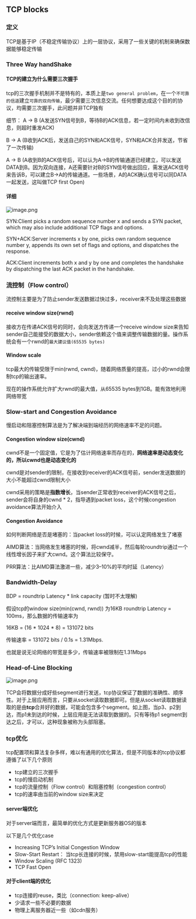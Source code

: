 ## TCP blocks

### 定义
TCP是基于IP（不稳定传输协议）上的一层协议，采用了一些关键的机制来确保数据能够稳定传输

### Three Way handShake

#### TCP的建立为什么需要三次握手

tcp的三次握手机制并不是特有的，本质上是`two general problem`，在一个`不可靠的信道`建立`可靠的双向传输`，最少需要三次信息交流。任何想要达成这个目的的协议，均需要三次握手，此问题并非TCP独有

细节：
A -> B (A发送SYN信号到B，等待B的ACK信息，若一定时间内未收到改信息，则超时重发ACK)

B -> A (B收到ACK后，发送自己的SYN和ACK信号，SYN和ACK合并发送，节省了一次传输)

A -> B (A收到B的ACK信号后，可以认为A->B的传输通道已经建立，可以发送DATA到B。因为双向连接，A还需要针对B的SYN信号做出回应，需发送ACK信号来告诉B，可以建立B->A的传输通道。一些场景，A的ACK确认信号可以同DATA一起发送，这叫做TCP first Open)

#### 详细
![image.png](https://i.loli.net/2021/08/30/YfO6cXtCRKhpmEZ.png)

SYN:Client picks a random sequence number x and sends a SYN packet, which may also include additional TCP flags and options.

SYN+ACK:Server increments x by one, picks own random sequence number y, appends its own set of flags and options, and dispatches the response.

ACK:Client increments both x and y by one and completes the handshake by dispatching the last ACK packet in the handshake.


### 流控制（Flow control）
流控制主要是为了防止sender发送数据过快过多，receiver来不及处理这些数据

#### receive window size(rwnd)
接收方在传递ACK信号的同时，会向发送方传递一个receive window size来告知sender自己能接受的数据大小，sender依赖这个值来调整传输数据的量。操作系统会有一个rwnd的`最大建议值(65535 bytes)`

#### Window scale
tcp最大的传输受限于min(rwnd, cwnd)，随着网络质量的提高，过小的rwnd会限制tcp的输出速率。

现在的操作系统允许扩大rwnd的最大值，从65535 bytes到1GB。能有效地利用网络带宽

### Slow-start and Congestion Avoidance
慢启动和阻塞控制算法是为了解决端到端经历的网络速率不足的问题。

#### Congestion window size(cwnd)
cwnd不是一个固定值，它是为了估计网络速率而存在的，**网络速率是动态变化的，所以cwnd也是动态变化的**

cwnd是对sender的限制，在接收到receiver的ACK信号前，sender发送数据的大小不能超过cwnd限制大小

cwnd采用的策略是**指数增长**，当sender正常收到receiver的ACK信号之后，sender会将自身的cwnd * 2，指导遇到packet loss，这个时候congestion avoidance算法开始介入

#### Congestion Avoidance
如何判断网络是否是堵塞的：当packet loss的时候，可以认定网络发生了堵塞

AIMD算法：当网络发生堵塞的时候，将cwnd减半，然后每轮roundtrip通过一个线性增长因子来扩大cwnd。这个算法比较保守。

PRR算法：比AIMD算法激进一些，减少3–10%的平均时延（Latency）


### Bandwidth-Delay
BDP = roundtrip Latency * link capacity (暂时不太理解)

假设tcp的window size(min(cwnd, rwnd)) 为16KB roundtrip Latency = 100ms，那么数据的传输速率为

16KB = (16 * 1024 * 8) = 131072 bits

传输速率 = 131072 bits / 0.1s = 1.31Mbps.

也就是说无论网络的带宽是多少，传输速率被限制在1.31Mbps


### Head-of-Line Blocking

![image.png](https://i.loli.net/2021/08/30/WcDRorMiBgJZ4nd.png)

TCP会将数据分成好些segment进行发送，tcp协议保证了数据的准确性、顺序性。对于上层应用而言，只要从socket读取数据即可。但是从socket读取数据读取的是由**tcp**合并好的数据，可能会包含多个segment。如上图，当p3、p2到达，而p1未到达的时候，上层应用是无法读取到数据的。只有等待p1 segment到达之后，才可以，这种现象被称为头部阻塞。


### tcp优化
tcp配置项和算法复杂多样，难以有通用的优化算法，但是不同版本的tcp协议都遵循了以下几个原则

- tcp建立的三次握手
- tcp的慢启动机制
- tcp的流量控制（Flow control）和阻塞控制（congestion control）
- tcp的速率由当前的window size来决定

#### server端优化
对于server端而言，最简单的优化方式是更新服务器OS的版本

以下是几个优化case
- Increasing TCP’s Initial Congestion Window
- Slow-Start Restart： 当tcp长连接的时候，禁用slow-start能提高tcp的性能
- Window Scaling (RFC 1323)
- TCP Fast Open

#### 对于client端的优化
- tcp连接的reuse，类比（connection: keep-alive）
- 少请求一些不必要的数据
- 物理上离服务器近一些（如cdn服务）
